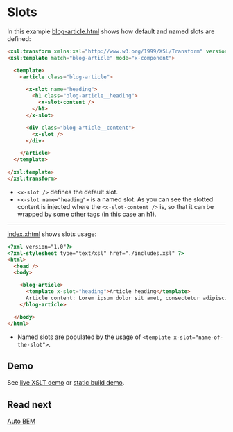 # Slots

In this example [blog-article.html](./components/blog-article.html) shows how default and named slots are defined:
```html
<xsl:transform xmlns:xsl="http://www.w3.org/1999/XSL/Transform" version="1.0">
<xsl:template match="blog-article" mode="x-component">

  <template>
    <article class="blog-article">

      <x-slot name="heading">
        <h1 class="blog-article__heading">
          <x-slot-content />
        </h1>
      </x-slot>

      <div class="blog-article__content">
        <x-slot />
      </div>

    </article>
  </template>

</xsl:template>
</xsl:transform>
```

- `<x-slot />` defines the default slot.
- `<x-slot name="heading">` is a named slot. As you can see the slotted content is injected where the `<x-slot-content />` is, so that it can be wrapped by some other tags (in this case an h1).

---

[index.xhtml](./index.xhtml) shows slots usage:
```html
<?xml version="1.0"?>
<?xml-stylesheet type="text/xsl" href="./includes.xsl" ?>
<html>
  <head />
  <body>

    <blog-article>
      <template x-slot="heading">Article heading</template>
      Article content: Lorem ipsum dolor sit amet, consectetur adipiscing elit.
    </blog-article>

  </body>
</html>
```

- Named slots are populated by the usage of `<template x-slot="name-of-the-slot">`.

## Demo

See [live XSLT demo](https://raw.githack.com/francescozaniol/xsalt/master/examples/slots/index.xhtml) or [static build demo](https://raw.githack.com/francescozaniol/xsalt/master/examples/slots/build.html).


## Read next

[Auto BEM](../autobem)
